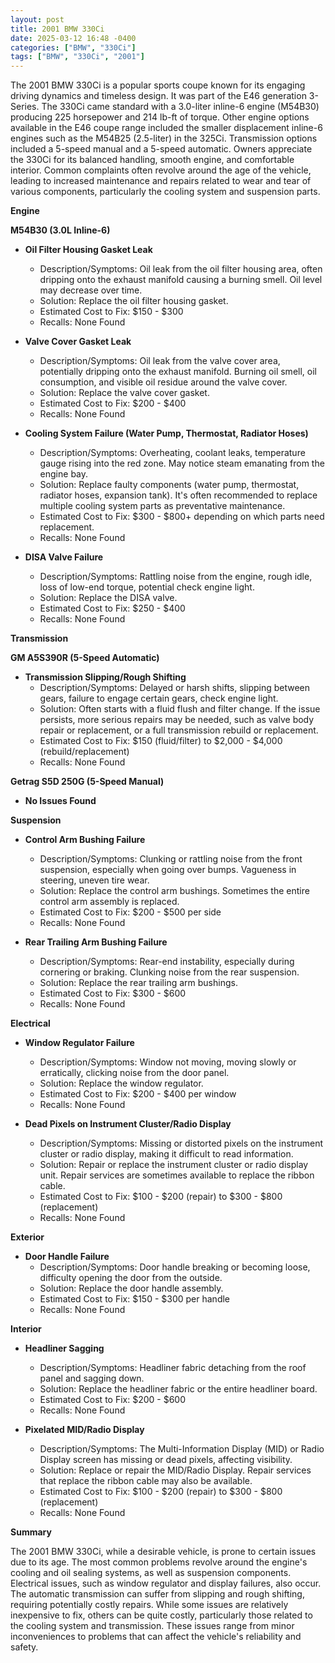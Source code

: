 ```yaml
---
layout: post
title: 2001 BMW 330Ci
date: 2025-03-12 16:48 -0400
categories: ["BMW", "330Ci"]
tags: ["BMW", "330Ci", "2001"]
---
```

The 2001 BMW 330Ci is a popular sports coupe known for its engaging driving dynamics and timeless design. It was part of the E46 generation 3-Series. The 330Ci came standard with a 3.0-liter inline-6 engine (M54B30) producing 225 horsepower and 214 lb-ft of torque. Other engine options available in the E46 coupe range included the smaller displacement inline-6 engines such as the M54B25 (2.5-liter) in the 325Ci. Transmission options included a 5-speed manual and a 5-speed automatic. Owners appreciate the 330Ci for its balanced handling, smooth engine, and comfortable interior. Common complaints often revolve around the age of the vehicle, leading to increased maintenance and repairs related to wear and tear of various components, particularly the cooling system and suspension parts.

**Engine**

**M54B30 (3.0L Inline-6)**

*   **Oil Filter Housing Gasket Leak**
    *   Description/Symptoms: Oil leak from the oil filter housing area, often dripping onto the exhaust manifold causing a burning smell. Oil level may decrease over time.
    *   Solution: Replace the oil filter housing gasket.
    *   Estimated Cost to Fix: $150 - $300
    *   Recalls: None Found

*   **Valve Cover Gasket Leak**
    *   Description/Symptoms: Oil leak from the valve cover area, potentially dripping onto the exhaust manifold. Burning oil smell, oil consumption, and visible oil residue around the valve cover.
    *   Solution: Replace the valve cover gasket.
    *   Estimated Cost to Fix: $200 - $400
    *   Recalls: None Found

*   **Cooling System Failure (Water Pump, Thermostat, Radiator Hoses)**
    *   Description/Symptoms: Overheating, coolant leaks, temperature gauge rising into the red zone. May notice steam emanating from the engine bay.
    *   Solution: Replace faulty components (water pump, thermostat, radiator hoses, expansion tank). It's often recommended to replace multiple cooling system parts as preventative maintenance.
    *   Estimated Cost to Fix: $300 - $800+ depending on which parts need replacement.
    *   Recalls: None Found

*   **DISA Valve Failure**
    *   Description/Symptoms: Rattling noise from the engine, rough idle, loss of low-end torque, potential check engine light.
    *   Solution: Replace the DISA valve.
    *   Estimated Cost to Fix: $250 - $400
    *   Recalls: None Found

**Transmission**

**GM A5S390R (5-Speed Automatic)**

*   **Transmission Slipping/Rough Shifting**
    *   Description/Symptoms: Delayed or harsh shifts, slipping between gears, failure to engage certain gears, check engine light.
    *   Solution: Often starts with a fluid flush and filter change. If the issue persists, more serious repairs may be needed, such as valve body repair or replacement, or a full transmission rebuild or replacement.
    *   Estimated Cost to Fix: $150 (fluid/filter) to $2,000 - $4,000 (rebuild/replacement)
    *   Recalls: None Found

**Getrag S5D 250G (5-Speed Manual)**

*   **No Issues Found**

**Suspension**

*   **Control Arm Bushing Failure**
    *   Description/Symptoms: Clunking or rattling noise from the front suspension, especially when going over bumps. Vagueness in steering, uneven tire wear.
    *   Solution: Replace the control arm bushings. Sometimes the entire control arm assembly is replaced.
    *   Estimated Cost to Fix: $200 - $500 per side
    *   Recalls: None Found

*   **Rear Trailing Arm Bushing Failure**
    *   Description/Symptoms: Rear-end instability, especially during cornering or braking. Clunking noise from the rear suspension.
    *   Solution: Replace the rear trailing arm bushings.
    *   Estimated Cost to Fix: $300 - $600
    *   Recalls: None Found

**Electrical**

*   **Window Regulator Failure**
    *   Description/Symptoms: Window not moving, moving slowly or erratically, clicking noise from the door panel.
    *   Solution: Replace the window regulator.
    *   Estimated Cost to Fix: $200 - $400 per window
    *   Recalls: None Found

*   **Dead Pixels on Instrument Cluster/Radio Display**
    *   Description/Symptoms: Missing or distorted pixels on the instrument cluster or radio display, making it difficult to read information.
    *   Solution: Repair or replace the instrument cluster or radio display unit. Repair services are sometimes available to replace the ribbon cable.
    *   Estimated Cost to Fix: $100 - $200 (repair) to $300 - $800 (replacement)
    *   Recalls: None Found

**Exterior**

*   **Door Handle Failure**
    *   Description/Symptoms: Door handle breaking or becoming loose, difficulty opening the door from the outside.
    *   Solution: Replace the door handle assembly.
    *   Estimated Cost to Fix: $150 - $300 per handle
    *   Recalls: None Found

**Interior**

*   **Headliner Sagging**
    *   Description/Symptoms: Headliner fabric detaching from the roof panel and sagging down.
    *   Solution: Replace the headliner fabric or the entire headliner board.
    *   Estimated Cost to Fix: $200 - $600
    *   Recalls: None Found

*   **Pixelated MID/Radio Display**
    *   Description/Symptoms: The Multi-Information Display (MID) or Radio Display screen has missing or dead pixels, affecting visibility.
    *   Solution: Replace or repair the MID/Radio Display. Repair services that replace the ribbon cable may also be available.
    *   Estimated Cost to Fix: $100 - $200 (repair) to $300 - $800 (replacement)
    *   Recalls: None Found

**Summary**

The 2001 BMW 330Ci, while a desirable vehicle, is prone to certain issues due to its age. The most common problems revolve around the engine's cooling and oil sealing systems, as well as suspension components. Electrical issues, such as window regulator and display failures, also occur. The automatic transmission can suffer from slipping and rough shifting, requiring potentially costly repairs. While some issues are relatively inexpensive to fix, others can be quite costly, particularly those related to the cooling system and transmission. These issues range from minor inconveniences to problems that can affect the vehicle's reliability and safety.


